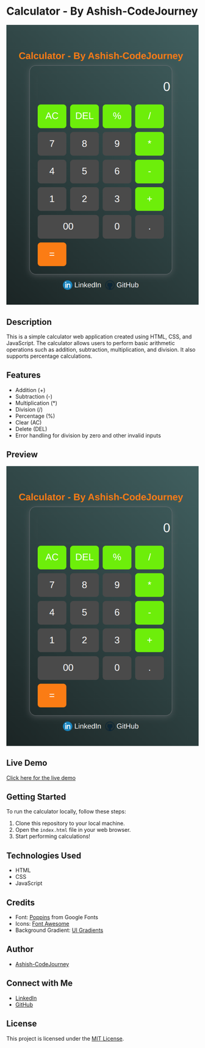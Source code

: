 # Calculator - By Ashish-CodeJourney

![Calculator Preview](calculator-preview.png)

## Description
This is a simple calculator web application created using HTML, CSS, and JavaScript. The calculator allows users to perform basic arithmetic operations such as addition, subtraction, multiplication, and division. It also supports percentage calculations.

## Features
- Addition (+)
- Subtraction (-)
- Multiplication (*)
- Division (/)
- Percentage (%)
- Clear (AC)
- Delete (DEL)
- Error handling for division by zero and other invalid inputs

## Preview
![Calculator Preview](calculator-preview.png)

## Live Demo
[Click here for the live demo](https://your-calculator-url.com)

## Getting Started
To run the calculator locally, follow these steps:

1. Clone this repository to your local machine.
2. Open the `index.html` file in your web browser.
3. Start performing calculations!

## Technologies Used
- HTML
- CSS
- JavaScript

## Credits
- Font: [Poppins](https://fonts.google.com/specimen/Poppins) from Google Fonts
- Icons: [Font Awesome](https://fontawesome.com/)
- Background Gradient: [UI Gradients](https://uigradients.com/)

## Author
- [Ashish-CodeJourney](https://github.com/Ashish-CodeJourney)

## Connect with Me
- [LinkedIn](https://www.linkedin.com/in/ashish-codejourney/)
- [GitHub](\https://github.com/Ashish-CodeJourney)

## License
This project is licensed under the [MIT License](LICENSE).

